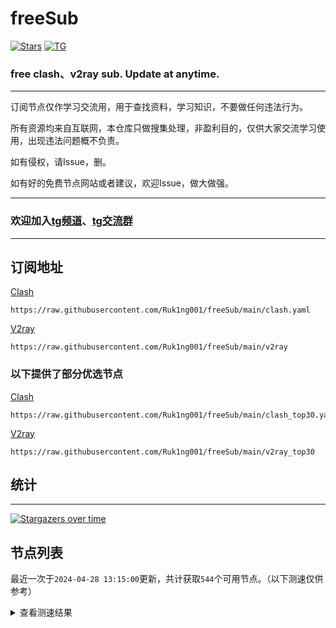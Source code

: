 # freeSub
[![Stars](https://img.shields.io/github/stars/Ruk1ng001/freeSub)](https://github.com/Ruk1ng001/freeSub/stargazers)
[![TG](https://img.shields.io/badge/Telegram-gray?logo=Telegram)](https://t.me/Ruk1ng001)
### free clash、v2ray sub. Update at anytime.

---

订阅节点仅作学习交流用，用于查找资料，学习知识，不要做任何违法行为。

所有资源均来自互联网，本仓库只做搜集处理，非盈利目的，仅供大家交流学习使用，出现违法问题概不负责。

如有侵权，请Issue，删。

如有好的免费节点网站或者建议，欢迎Issue，做大做强。

---

### 欢迎加入[tg频道](https://t.me/Ruk1ng001)、[tg交流群](https://t.me/+-e-b04EE5Cw2NmU1)

---

## 订阅地址
[Clash](https://raw.githubusercontent.com/Ruk1ng001/freeSub/main/clash.yaml)
```
https://raw.githubusercontent.com/Ruk1ng001/freeSub/main/clash.yaml
```
[V2ray](https://raw.githubusercontent.com/Ruk1ng001/freeSub/main/v2ray)
```
https://raw.githubusercontent.com/Ruk1ng001/freeSub/main/v2ray
```
### 以下提供了部分优选节点

[Clash](https://raw.githubusercontent.com/Ruk1ng001/freeSub/main/clash_top30.yaml)
```
https://raw.githubusercontent.com/Ruk1ng001/freeSub/main/clash_top30.yaml
```
[V2ray](https://raw.githubusercontent.com/Ruk1ng001/freeSub/main/v2ray_top30)
```
https://raw.githubusercontent.com/Ruk1ng001/freeSub/main/v2ray_top30
```

## 统计

---

[![Stargazers over time](https://starchart.cc/Ruk1ng001/freeSub.svg)](https://starchart.cc/Ruk1ng001/freeSub)

## 节点列表

最近一次于`2024-04-28 13:15:00`更新，共计获取`544`个可用节点。（以下测速仅供参考）

<details> <summary>查看测速结果</summary>

| 序号 | 节点 | 带宽 | 延迟 |
|:--:|:--:|:--:|:--:|
 | 1 | github.com/Ruk1ng001_24109246 | 1.91MB/s | 377.00ms |
 | 2 | github.com/Ruk1ng001_1327252134 | 1.79MB/s | 396.00ms |
 | 3 | github.com/Ruk1ng001_381250789 | 1.67MB/s | 448.00ms |
 | 4 | github.com/Ruk1ng001_-1745456216 | 1.52MB/s | 498.00ms |
 | 5 | github.com/Ruk1ng001_-968184088 | 1.51MB/s | 447.00ms |
 | 6 | github.com/Ruk1ng001_378610231 | 1.49MB/s | 512.00ms |
 | 7 | github.com/Ruk1ng001_-132586940 | 1.46MB/s | 510.00ms |
 | 8 | github.com/Ruk1ng001_-1183313198 | 1.45MB/s | 480.00ms |
 | 9 | github.com/Ruk1ng001_1791909407 | 1.43MB/s | 516.00ms |
 | 10 | github.com/Ruk1ng001_1180623042 | 1.42MB/s | 556.00ms |
 | 11 | github.com/Ruk1ng001_-1393377208 | 1.41MB/s | 498.00ms |
 | 12 | github.com/Ruk1ng001_1788757087 | 1.38MB/s | 426.00ms |
 | 13 | github.com/Ruk1ng001_-952509660 | 1.37MB/s | 490.00ms |
 | 14 | github.com/Ruk1ng001_2092929850 | 1.36MB/s | 506.00ms |
 | 15 | github.com/Ruk1ng001_-1019790823 | 1.35MB/s | 597.00ms |
 | 16 | github.com/Ruk1ng001_-24884704 | 1.33MB/s | 513.00ms |
 | 17 | github.com/Ruk1ng001_-172178510 | 1.33MB/s | 513.00ms |
 | 18 | github.com/Ruk1ng001_1890057156 | 1.32MB/s | 571.00ms |
 | 19 | github.com/Ruk1ng001_-648148911 | 1.31MB/s | 463.00ms |
 | 20 | github.com/Ruk1ng001_1289949113 | 1.31MB/s | 437.00ms |
 | 21 | github.com/Ruk1ng001_1416670113 | 1.29MB/s | 562.00ms |
 | 22 | github.com/Ruk1ng001_713955594 | 1.28MB/s | 555.00ms |
 | 23 | github.com/Ruk1ng001_-2120122928 | 1.28MB/s | 607.00ms |
 | 24 | github.com/Ruk1ng001_-952789385 | 1.27MB/s | 616.00ms |
 | 25 | github.com/Ruk1ng001_1232021931 | 1.27MB/s | 519.00ms |
 | 26 | github.com/Ruk1ng001_-734587954 | 1.27MB/s | 431.00ms |
 | 27 | github.com/Ruk1ng001_-381640648 | 1.26MB/s | 623.00ms |
 | 28 | github.com/Ruk1ng001_-520350883 | 1.26MB/s | 455.00ms |
 | 29 | github.com/Ruk1ng001_-1539291548 | 1.26MB/s | 563.00ms |
 | 30 | github.com/Ruk1ng001_1833963325 | 1.26MB/s | 432.00ms |
 | 31 | github.com/Ruk1ng001_-1618620787 | 1.26MB/s | 560.00ms |
 | 32 | github.com/Ruk1ng001_-480204863 | 1.26MB/s | 588.00ms |
 | 33 | github.com/Ruk1ng001_373057258 | 1.25MB/s | 622.00ms |
 | 34 | github.com/Ruk1ng001_-268054482 | 1.24MB/s | 441.00ms |
 | 35 | github.com/Ruk1ng001_429308490 | 1.24MB/s | 462.00ms |
 | 36 | github.com/Ruk1ng001_256060190 | 1.24MB/s | 612.00ms |
 | 37 | github.com/Ruk1ng001_721721170 | 1.23MB/s | 468.00ms |
 | 38 | github.com/Ruk1ng001_1526376718 | 1.22MB/s | 648.00ms |
 | 39 | github.com/Ruk1ng001_-982748015 | 1.20MB/s | 592.00ms |
 | 40 | github.com/Ruk1ng001_-1500814253 | 1.20MB/s | 461.00ms |
 | 41 | github.com/Ruk1ng001_-1344684181 | 1.20MB/s | 567.00ms |
 | 42 | github.com/Ruk1ng001_754818072 | 1.19MB/s | 639.00ms |
 | 43 | github.com/Ruk1ng001_-221908825 | 1.18MB/s | 658.00ms |
 | 44 | github.com/Ruk1ng001_1040164738 | 1.18MB/s | 577.00ms |
 | 45 | github.com/Ruk1ng001_-251280744 | 1.17MB/s | 572.00ms |
 | 46 | github.com/Ruk1ng001_187637567 | 1.16MB/s | 507.00ms |
 | 47 | github.com/Ruk1ng001_1657569711 | 1.14MB/s | 433.00ms |
 | 48 | github.com/Ruk1ng001_-1833159105 | 1.14MB/s | 602.00ms |
 | 49 | github.com/Ruk1ng001_1485080406 | 1.14MB/s | 674.00ms |
 | 50 | github.com/Ruk1ng001_1196545012 | 1.13MB/s | 591.00ms |
 | 51 | github.com/Ruk1ng001_690455408 | 1.12MB/s | 661.00ms |
 | 52 | github.com/Ruk1ng001_1507992868 | 1.12MB/s | 478.00ms |
 | 53 | github.com/Ruk1ng001_-2010646380 | 1.12MB/s | 730.00ms |
 | 54 | github.com/Ruk1ng001_-1747502655 | 1.12MB/s | 519.00ms |
 | 55 | github.com/Ruk1ng001_-1112855304 | 1.12MB/s | 689.00ms |
 | 56 | github.com/Ruk1ng001_-1241739043 | 1.12MB/s | 415.00ms |
 | 57 | github.com/Ruk1ng001_1686614806 | 1.11MB/s | 463.00ms |
 | 58 | github.com/Ruk1ng001_1824965112 | 1.10MB/s | 417.00ms |
 | 59 | github.com/Ruk1ng001_-172322096 | 1.10MB/s | 598.00ms |
 | 60 | github.com/Ruk1ng001_1690235624 | 1.10MB/s | 688.00ms |
 | 61 | github.com/Ruk1ng001_586264968 | 1.09MB/s | 470.00ms |
 | 62 | github.com/Ruk1ng001_-1020854163 | 1.08MB/s | 595.00ms |
 | 63 | github.com/Ruk1ng001_-493467810 | 1.08MB/s | 665.00ms |
 | 64 | github.com/Ruk1ng001_-1947973032 | 1.08MB/s | 695.00ms |
 | 65 | github.com/Ruk1ng001_1927087381 | 1.07MB/s | 506.00ms |
 | 66 | github.com/Ruk1ng001_-1464366136 | 1.07MB/s | 769.00ms |
 | 67 | github.com/Ruk1ng001_1640578576 | 1.07MB/s | 702.00ms |
 | 68 | github.com/Ruk1ng001_950176072 | 1.07MB/s | 659.00ms |
 | 69 | github.com/Ruk1ng001_-261594102 | 1.06MB/s | 631.00ms |
 | 70 | github.com/Ruk1ng001_977238655 | 1.06MB/s | 625.00ms |
 | 71 | github.com/Ruk1ng001_737525585 | 1.05MB/s | 744.00ms |
 | 72 | github.com/Ruk1ng001_-1207185103 | 1.05MB/s | 674.00ms |
 | 73 | github.com/Ruk1ng001_-642967918 | 1.04MB/s | 765.00ms |
 | 74 | github.com/Ruk1ng001_-1618231459 | 1.04MB/s | 802.00ms |
 | 75 | github.com/Ruk1ng001_-237222856 | 1.03MB/s | 633.00ms |
 | 76 | github.com/Ruk1ng001_510219983 | 1.02MB/s | 611.00ms |
 | 77 | github.com/Ruk1ng001_-127940964 | 1.02MB/s | 691.00ms |
 | 78 | github.com/Ruk1ng001_-666653450 | 1.02MB/s | 549.00ms |
 | 79 | github.com/Ruk1ng001_-2023879630 | 1.02MB/s | 653.00ms |
 | 80 | github.com/Ruk1ng001_434074754 | 1.01MB/s | 671.00ms |
 | 81 | github.com/Ruk1ng001_-355151149 | 1.01MB/s | 788.00ms |
 | 82 | github.com/Ruk1ng001_-1623332661 | 1023.57KB/s | 818.00ms |
 | 83 | github.com/Ruk1ng001_418635869 | 1021.93KB/s | 545.00ms |
 | 84 | github.com/Ruk1ng001_-2113496831 | 1021.65KB/s | 620.00ms |
 | 85 | github.com/Ruk1ng001_474378642 | 1021.21KB/s | 480.00ms |
 | 86 | github.com/Ruk1ng001_-6695653 | 1020.68KB/s | 531.00ms |
 | 87 | github.com/Ruk1ng001_1707109794 | 1011.01KB/s | 740.00ms |
 | 88 | github.com/Ruk1ng001_-164278821 | 1003.38KB/s | 446.00ms |
 | 89 | github.com/Ruk1ng001_-219097082 | 994.86KB/s | 648.00ms |
 | 90 | github.com/Ruk1ng001_1442128468 | 982.44KB/s | 624.00ms |
 | 91 | github.com/Ruk1ng001_-1359163914 | 981.36KB/s | 600.00ms |
 | 92 | github.com/Ruk1ng001_-1437485879 | 980.60KB/s | 663.00ms |
 | 93 | github.com/Ruk1ng001_-1522787362 | 977.22KB/s | 661.00ms |
 | 94 | github.com/Ruk1ng001_-601028498 | 976.99KB/s | 684.00ms |
 | 95 | github.com/Ruk1ng001_-1608903982 | 969.15KB/s | 639.00ms |
 | 96 | github.com/Ruk1ng001_98571670 | 967.82KB/s | 798.00ms |
 | 97 | github.com/Ruk1ng001_924727498 | 959.63KB/s | 677.00ms |
 | 98 | github.com/Ruk1ng001_-543350607 | 957.19KB/s | 701.00ms |
 | 99 | github.com/Ruk1ng001_-429746097 | 952.18KB/s | 491.00ms |
 | 100 | github.com/Ruk1ng001_1922258264 | 951.21KB/s | 886.00ms |
 | 101 | github.com/Ruk1ng001_1563628354 | 938.05KB/s | 738.00ms |
 | 102 | github.com/Ruk1ng001_-679884841 | 932.47KB/s | 626.00ms |
 | 103 | github.com/Ruk1ng001_1727756446 | 925.72KB/s | 673.00ms |
 | 104 | github.com/Ruk1ng001_1351416560 | 919.08KB/s | 762.00ms |
 | 105 | github.com/Ruk1ng001_-1045089726 | 915.23KB/s | 718.00ms |
 | 106 | github.com/Ruk1ng001_1238702783 | 899.21KB/s | 839.00ms |
 | 107 | github.com/Ruk1ng001_927467757 | 896.41KB/s | 750.00ms |
 | 108 | github.com/Ruk1ng001_1981647780 | 891.40KB/s | 812.00ms |
 | 109 | github.com/Ruk1ng001_-1405463455 | 877.12KB/s | 630.00ms |
 | 110 | github.com/Ruk1ng001_-1392060987 | 856.09KB/s | 922.00ms |
 | 111 | github.com/Ruk1ng001_648407558 | 855.74KB/s | 856.00ms |
 | 112 | github.com/Ruk1ng001_950225112 | 854.21KB/s | 546.00ms |
 | 113 | github.com/Ruk1ng001_-108658607 | 843.04KB/s | 509.00ms |
 | 114 | github.com/Ruk1ng001_413649401 | 806.99KB/s | 449.00ms |
 | 115 | github.com/Ruk1ng001_-672118326 | 806.36KB/s | 949.00ms |
 | 116 | github.com/Ruk1ng001_-808326560 | 800.72KB/s | 720.00ms |
 | 117 | github.com/Ruk1ng001_153724911 | 799.69KB/s | 905.00ms |
 | 118 | github.com/Ruk1ng001_984354630 | 794.10KB/s | 948.00ms |
 | 119 | github.com/Ruk1ng001_-1483176126 | 787.17KB/s | 1035.00ms |
 | 120 | github.com/Ruk1ng001_-2121258950 | 783.78KB/s | 975.00ms |
 | 121 | github.com/Ruk1ng001_-1636878182 | 776.68KB/s | 974.00ms |
 | 122 | github.com/Ruk1ng001_-767622971 | 760.24KB/s | 843.00ms |
 | 123 | github.com/Ruk1ng001_1525296795 | 757.47KB/s | 512.00ms |
 | 124 | github.com/Ruk1ng001_-968747862 | 752.41KB/s | 766.00ms |
 | 125 | github.com/Ruk1ng001_1110835569 | 751.95KB/s | 876.00ms |
 | 126 | github.com/Ruk1ng001_-1557861243 | 748.07KB/s | 763.00ms |
 | 127 | github.com/Ruk1ng001_-1017082902 | 745.44KB/s | 761.00ms |
 | 128 | github.com/Ruk1ng001_-358435009 | 736.35KB/s | 770.00ms |
 | 129 | github.com/Ruk1ng001_-908152414 | 734.07KB/s | 763.00ms |
 | 130 | github.com/Ruk1ng001_1612671862 | 734.04KB/s | 697.00ms |
 | 131 | github.com/Ruk1ng001_-1687663474 | 731.10KB/s | 664.00ms |
 | 132 | github.com/Ruk1ng001_815517840 | 729.23KB/s | 781.00ms |
 | 133 | github.com/Ruk1ng001_1902851216 | 724.49KB/s | 784.00ms |
 | 134 | github.com/Ruk1ng001_1392179909 | 724.26KB/s | 797.00ms |
 | 135 | github.com/Ruk1ng001_1996488705 | 722.79KB/s | 886.00ms |
 | 136 | github.com/Ruk1ng001_-43990241 | 722.21KB/s | 787.00ms |
 | 137 | github.com/Ruk1ng001_63054956 | 719.53KB/s | 759.00ms |
 | 138 | github.com/Ruk1ng001_1756959048 | 715.91KB/s | 816.00ms |
 | 139 | github.com/Ruk1ng001_-890747189 | 715.83KB/s | 857.00ms |
 | 140 | github.com/Ruk1ng001_-1169133161 | 714.56KB/s | 805.00ms |
 | 141 | github.com/Ruk1ng001_474728336 | 714.17KB/s | 823.00ms |
 | 142 | github.com/Ruk1ng001_-94377541 | 714.04KB/s | 794.00ms |
 | 143 | github.com/Ruk1ng001_-2095910852 | 711.17KB/s | 1045.00ms |
 | 144 | github.com/Ruk1ng001_-341838122 | 708.52KB/s | 792.00ms |
 | 145 | github.com/Ruk1ng001_445685831 | 703.24KB/s | 781.00ms |
 | 146 | github.com/Ruk1ng001_-806034506 | 702.06KB/s | 1041.00ms |
 | 147 | github.com/Ruk1ng001_377549027 | 697.89KB/s | 1012.00ms |
 | 148 | github.com/Ruk1ng001_-1063202059 | 694.75KB/s | 923.00ms |
 | 149 | github.com/Ruk1ng001_2145785679 | 690.15KB/s | 854.00ms |
 | 150 | github.com/Ruk1ng001_893342187 | 686.20KB/s | 881.00ms |
 | 151 | github.com/Ruk1ng001_890932374 | 683.10KB/s | 685.00ms |
 | 152 | github.com/Ruk1ng001_-2073053050 | 680.48KB/s | 817.00ms |
 | 153 | github.com/Ruk1ng001_-245377550 | 680.04KB/s | 824.00ms |
 | 154 | github.com/Ruk1ng001_-942639910 | 674.96KB/s | 1022.00ms |
 | 155 | github.com/Ruk1ng001_-725807403 | 670.93KB/s | 1057.00ms |
 | 156 | github.com/Ruk1ng001_678578818 | 668.76KB/s | 1010.00ms |
 | 157 | github.com/Ruk1ng001_-572543273 | 668.73KB/s | 1172.00ms |
 | 158 | github.com/Ruk1ng001_-991009852 | 665.34KB/s | 822.00ms |
 | 159 | github.com/Ruk1ng001_1534484136 | 665.20KB/s | 585.00ms |
 | 160 | github.com/Ruk1ng001_889024342 | 664.74KB/s | 929.00ms |
 | 161 | github.com/Ruk1ng001_-133865598 | 664.13KB/s | 483.00ms |
 | 162 | github.com/Ruk1ng001_-53444725 | 662.68KB/s | 884.00ms |
 | 163 | github.com/Ruk1ng001_2102372834 | 661.35KB/s | 897.00ms |
 | 164 | github.com/Ruk1ng001_-1693754399 | 661.06KB/s | 962.00ms |
 | 165 | github.com/Ruk1ng001_-1974925505 | 660.07KB/s | 1141.00ms |
 | 166 | github.com/Ruk1ng001_-1761379707 | 648.55KB/s | 699.00ms |
 | 167 | github.com/Ruk1ng001_284622047 | 640.81KB/s | 1167.00ms |
 | 168 | github.com/Ruk1ng001_-717783007 | 638.38KB/s | 854.00ms |
 | 169 | github.com/Ruk1ng001_-156379960 | 636.66KB/s | 1000.00ms |
 | 170 | github.com/Ruk1ng001_-1703854840 | 633.88KB/s | 881.00ms |
 | 171 | github.com/Ruk1ng001_-415110242 | 626.88KB/s | 1089.00ms |
 | 172 | github.com/Ruk1ng001_1628642601 | 624.23KB/s | 657.00ms |
 | 173 | github.com/Ruk1ng001_2137823611 | 622.64KB/s | 931.00ms |
 | 174 | github.com/Ruk1ng001_-1864460608 | 617.39KB/s | 840.00ms |
 | 175 | github.com/Ruk1ng001_1773240703 | 616.88KB/s | 1050.00ms |
 | 176 | github.com/Ruk1ng001_-824221521 | 616.81KB/s | 955.00ms |
 | 177 | github.com/Ruk1ng001_1389276291 | 615.37KB/s | 1015.00ms |
 | 178 | github.com/Ruk1ng001_888710923 | 612.19KB/s | 1111.00ms |
 | 179 | github.com/Ruk1ng001_-273128021 | 612.07KB/s | 823.00ms |
 | 180 | github.com/Ruk1ng001_-2106695572 | 608.27KB/s | 1029.00ms |
 | 181 | github.com/Ruk1ng001_-1487878497 | 605.06KB/s | 980.00ms |
 | 182 | github.com/Ruk1ng001_1582586290 | 604.44KB/s | 795.00ms |
 | 183 | github.com/Ruk1ng001_-1710088694 | 604.30KB/s | 1057.00ms |
 | 184 | github.com/Ruk1ng001_-403127895 | 599.08KB/s | 1041.00ms |
 | 185 | github.com/Ruk1ng001_-1608421029 | 595.72KB/s | 1175.00ms |
 | 186 | github.com/Ruk1ng001_-1286047828 | 593.19KB/s | 1126.00ms |
 | 187 | github.com/Ruk1ng001_1657490296 | 591.60KB/s | 1260.00ms |
 | 188 | github.com/Ruk1ng001_1830011209 | 591.17KB/s | 855.00ms |
 | 189 | github.com/Ruk1ng001_-197269910 | 590.36KB/s | 616.00ms |
 | 190 | github.com/Ruk1ng001_-1152416937 | 589.16KB/s | 518.00ms |
 | 191 | github.com/Ruk1ng001_-188504240 | 586.02KB/s | 915.00ms |
 | 192 | github.com/Ruk1ng001_327139472 | 585.74KB/s | 945.00ms |
 | 193 | github.com/Ruk1ng001_1672574701 | 585.49KB/s | 1105.00ms |
 | 194 | github.com/Ruk1ng001_-508141409 | 582.94KB/s | 1098.00ms |
 | 195 | github.com/Ruk1ng001_-265949471 | 578.50KB/s | 624.00ms |
 | 196 | github.com/Ruk1ng001_401466408 | 576.87KB/s | 1171.00ms |
 | 197 | github.com/Ruk1ng001_351190202 | 576.27KB/s | 1115.00ms |
 | 198 | github.com/Ruk1ng001_-1046892081 | 575.73KB/s | 1186.00ms |
 | 199 | github.com/Ruk1ng001_-823021749 | 570.18KB/s | 893.00ms |
 | 200 | github.com/Ruk1ng001_-641488540 | 568.81KB/s | 1250.00ms |
 | 201 | github.com/Ruk1ng001_1959904326 | 568.41KB/s | 900.00ms |
 | 202 | github.com/Ruk1ng001_-540721158 | 568.02KB/s | 983.00ms |
 | 203 | github.com/Ruk1ng001_-643872437 | 567.12KB/s | 1458.00ms |
 | 204 | github.com/Ruk1ng001_856347142 | 564.20KB/s | 1212.00ms |
 | 205 | github.com/Ruk1ng001_64971864 | 559.16KB/s | 1016.00ms |
 | 206 | github.com/Ruk1ng001_-1959873306 | 554.27KB/s | 983.00ms |
 | 207 | github.com/Ruk1ng001_1334950359 | 554.07KB/s | 1220.00ms |
 | 208 | github.com/Ruk1ng001_-303494908 | 552.01KB/s | 1264.00ms |
 | 209 | github.com/Ruk1ng001_-1680687073 | 547.05KB/s | 953.00ms |
 | 210 | github.com/Ruk1ng001_-1498756446 | 545.43KB/s | 959.00ms |
 | 211 | github.com/Ruk1ng001_-487255443 | 542.48KB/s | 1033.00ms |
 | 212 | github.com/Ruk1ng001_1845861989 | 538.06KB/s | 635.00ms |
 | 213 | github.com/Ruk1ng001_-71864668 | 537.30KB/s | 952.00ms |
 | 214 | github.com/Ruk1ng001_1821275739 | 536.94KB/s | 1249.00ms |
 | 215 | github.com/Ruk1ng001_-1431907747 | 529.48KB/s | 1288.00ms |
 | 216 | github.com/Ruk1ng001_-1663055781 | 528.50KB/s | 959.00ms |
 | 217 | github.com/Ruk1ng001_799757055 | 527.33KB/s | 1218.00ms |
 | 218 | github.com/Ruk1ng001_-1405720368 | 524.26KB/s | 1488.00ms |
 | 219 | github.com/Ruk1ng001_-721381834 | 522.44KB/s | 1117.00ms |
 | 220 | github.com/Ruk1ng001_-304038328 | 521.87KB/s | 957.00ms |
 | 221 | github.com/Ruk1ng001_-671587971 | 521.57KB/s | 1068.00ms |
 | 222 | github.com/Ruk1ng001_786243559 | 516.12KB/s | 954.00ms |
 | 223 | github.com/Ruk1ng001_-1076403695 | 515.24KB/s | 1242.00ms |
 | 224 | github.com/Ruk1ng001_1855538875 | 513.30KB/s | 1054.00ms |
 | 225 | github.com/Ruk1ng001_80716806 | 509.65KB/s | 1709.00ms |
 | 226 | github.com/Ruk1ng001_-2004989167 | 508.63KB/s | 1035.00ms |
 | 227 | github.com/Ruk1ng001_-576641600 | 504.66KB/s | 1081.00ms |
 | 228 | github.com/Ruk1ng001_902969504 | 503.18KB/s | 795.00ms |
 | 229 | github.com/Ruk1ng001_-432666189 | 502.33KB/s | 1439.00ms |
 | 230 | github.com/Ruk1ng001_-899982482 | 501.50KB/s | 1199.00ms |
 | 231 | github.com/Ruk1ng001_-1339437871 | 500.28KB/s | 1026.00ms |
 | 232 | github.com/Ruk1ng001_944487472 | 498.50KB/s | 1211.00ms |
 | 233 | github.com/Ruk1ng001_-539987615 | 498.39KB/s | 1292.00ms |
 | 234 | github.com/Ruk1ng001_-335681189 | 497.24KB/s | 1411.00ms |
 | 235 | github.com/Ruk1ng001_1363229742 | 493.38KB/s | 1046.00ms |
 | 236 | github.com/Ruk1ng001_-1629914936 | 490.05KB/s | 1089.00ms |
 | 237 | github.com/Ruk1ng001_1791431073 | 489.69KB/s | 1145.00ms |
 | 238 | github.com/Ruk1ng001_643284604 | 487.10KB/s | 1133.00ms |
 | 239 | github.com/Ruk1ng001_-484449727 | 485.88KB/s | 1291.00ms |
 | 240 | github.com/Ruk1ng001_-1666634810 | 484.29KB/s | 1098.00ms |
 | 241 | github.com/Ruk1ng001_-1954174298 | 483.22KB/s | 1489.00ms |
 | 242 | github.com/Ruk1ng001_-1175214600 | 480.47KB/s | 1129.00ms |
 | 243 | github.com/Ruk1ng001_-2058901678 | 472.33KB/s | 1055.00ms |
 | 244 | github.com/Ruk1ng001_602769152 | 470.28KB/s | 1791.00ms |
 | 245 | github.com/Ruk1ng001_896222323 | 463.47KB/s | 1308.00ms |
 | 246 | github.com/Ruk1ng001_497422925 | 460.45KB/s | 1404.00ms |
 | 247 | github.com/Ruk1ng001_237314066 | 458.43KB/s | 1425.00ms |
 | 248 | github.com/Ruk1ng001_45763077 | 454.21KB/s | 866.00ms |
 | 249 | github.com/Ruk1ng001_-93205916 | 453.71KB/s | 669.00ms |
 | 250 | github.com/Ruk1ng001_-806086431 | 453.15KB/s | 1646.00ms |
 | 251 | github.com/Ruk1ng001_-1961840054 | 448.21KB/s | 1233.00ms |
 | 252 | github.com/Ruk1ng001_749528047 | 447.30KB/s | 1610.00ms |
 | 253 | github.com/Ruk1ng001_-803703427 | 444.76KB/s | 1239.00ms |
 | 254 | github.com/Ruk1ng001_333505237 | 444.50KB/s | 1373.00ms |
 | 255 | github.com/Ruk1ng001_372660787 | 442.24KB/s | 1676.00ms |
 | 256 | github.com/Ruk1ng001_1827432504 | 439.68KB/s | 780.00ms |
 | 257 | github.com/Ruk1ng001_862498447 | 437.70KB/s | 1339.00ms |
 | 258 | github.com/Ruk1ng001_1613912999 | 435.09KB/s | 1265.00ms |
 | 259 | github.com/Ruk1ng001_-505067315 | 434.47KB/s | 1116.00ms |
 | 260 | github.com/Ruk1ng001_725760519 | 434.27KB/s | 1106.00ms |
 | 261 | github.com/Ruk1ng001_-1216568293 | 434.25KB/s | 1489.00ms |
 | 262 | github.com/Ruk1ng001_-630246876 | 432.89KB/s | 1467.00ms |
 | 263 | github.com/Ruk1ng001_674268555 | 430.22KB/s | 1450.00ms |
 | 264 | github.com/Ruk1ng001_-538808046 | 429.54KB/s | 1383.00ms |
 | 265 | github.com/Ruk1ng001_2099481808 | 429.30KB/s | 1347.00ms |
 | 266 | github.com/Ruk1ng001_-241385528 | 422.87KB/s | 1417.00ms |
 | 267 | github.com/Ruk1ng001_-847465108 | 420.43KB/s | 1237.00ms |
 | 268 | github.com/Ruk1ng001_-1114735784 | 420.19KB/s | 1483.00ms |
 | 269 | github.com/Ruk1ng001_1968229234 | 418.75KB/s | 1292.00ms |
 | 270 | github.com/Ruk1ng001_-416596659 | 417.04KB/s | 1501.00ms |
 | 271 | github.com/Ruk1ng001_-556330749 | 416.11KB/s | 1482.00ms |
 | 272 | github.com/Ruk1ng001_1303543440 | 415.04KB/s | 1527.00ms |
 | 273 | github.com/Ruk1ng001_96711912 | 413.72KB/s | 1350.00ms |
 | 274 | github.com/Ruk1ng001_279744178 | 412.79KB/s | 1217.00ms |
 | 275 | github.com/Ruk1ng001_1335229525 | 411.19KB/s | 1294.00ms |
 | 276 | github.com/Ruk1ng001_1529777227 | 409.68KB/s | 910.00ms |
 | 277 | github.com/Ruk1ng001_1317955085 | 404.60KB/s | 1270.00ms |
 | 278 | github.com/Ruk1ng001_1976735686 | 404.34KB/s | 1300.00ms |
 | 279 | github.com/Ruk1ng001_-2118593764 | 403.40KB/s | 1280.00ms |
 | 280 | github.com/Ruk1ng001_1108544810 | 402.52KB/s | 836.00ms |
 | 281 | github.com/Ruk1ng001_-1339260775 | 401.94KB/s | 1279.00ms |
 | 282 | github.com/Ruk1ng001_-1927339352 | 397.14KB/s | 1731.00ms |
 | 283 | github.com/Ruk1ng001_360950735 | 396.68KB/s | 768.00ms |
 | 284 | github.com/Ruk1ng001_1978819283 | 396.57KB/s | 1463.00ms |
 | 285 | github.com/Ruk1ng001_-1640718522 | 394.10KB/s | 1478.00ms |
 | 286 | github.com/Ruk1ng001_-1436724665 | 391.26KB/s | 1350.00ms |
 | 287 | github.com/Ruk1ng001_-146385556 | 390.14KB/s | 1357.00ms |
 | 288 | github.com/Ruk1ng001_1190954098 | 389.48KB/s | 1234.00ms |
 | 289 | github.com/Ruk1ng001_-2087983766 | 388.85KB/s | 1270.00ms |
 | 290 | github.com/Ruk1ng001_214573041 | 386.13KB/s | 1201.00ms |
 | 291 | github.com/Ruk1ng001_34491053 | 386.05KB/s | 894.00ms |
 | 292 | github.com/Ruk1ng001_1360201207 | 382.76KB/s | 1447.00ms |
 | 293 | github.com/Ruk1ng001_252052606 | 381.33KB/s | 1319.00ms |
 | 294 | github.com/Ruk1ng001_1588807008 | 379.48KB/s | 1014.00ms |
 | 295 | github.com/Ruk1ng001_1336643521 | 378.70KB/s | 1160.00ms |
 | 296 | github.com/Ruk1ng001_1844458633 | 378.65KB/s | 1457.00ms |
 | 297 | github.com/Ruk1ng001_1048225188 | 378.07KB/s | 1566.00ms |
 | 298 | github.com/Ruk1ng001_-1444960934 | 377.79KB/s | 1295.00ms |
 | 299 | github.com/Ruk1ng001_1882371661 | 377.69KB/s | 2112.00ms |
 | 300 | github.com/Ruk1ng001_-359951897 | 372.84KB/s | 1666.00ms |
 | 301 | github.com/Ruk1ng001_1092813103 | 371.68KB/s | 1194.00ms |
 | 302 | github.com/Ruk1ng001_-1144260985 | 370.73KB/s | 1487.00ms |
 | 303 | github.com/Ruk1ng001_-1265260279 | 367.60KB/s | 1812.00ms |
 | 304 | github.com/Ruk1ng001_1506213619 | 365.16KB/s | 1216.00ms |
 | 305 | github.com/Ruk1ng001_-1152173110 | 362.53KB/s | 1749.00ms |
 | 306 | github.com/Ruk1ng001_183903193 | 361.05KB/s | 1475.00ms |
 | 307 | github.com/Ruk1ng001_-942643433 | 358.17KB/s | 1785.00ms |
 | 308 | github.com/Ruk1ng001_690558285 | 356.28KB/s | 1851.00ms |
 | 309 | github.com/Ruk1ng001_-1457749605 | 354.35KB/s | 1624.00ms |
 | 310 | github.com/Ruk1ng001_-752197862 | 353.15KB/s | 1528.00ms |
 | 311 | github.com/Ruk1ng001_100610302 | 352.88KB/s | 1772.00ms |
 | 312 | github.com/Ruk1ng001_87670571 | 351.02KB/s | 1746.00ms |
 | 313 | github.com/Ruk1ng001_1484914018 | 350.38KB/s | 1207.00ms |
 | 314 | github.com/Ruk1ng001_968593481 | 350.15KB/s | 1549.00ms |
 | 315 | github.com/Ruk1ng001_1920147219 | 350.04KB/s | 1882.00ms |
 | 316 | github.com/Ruk1ng001_-2113701590 | 349.21KB/s | 1432.00ms |
 | 317 | github.com/Ruk1ng001_-761125844 | 349.16KB/s | 1350.00ms |
 | 318 | github.com/Ruk1ng001_1812061750 | 347.39KB/s | 1793.00ms |
 | 319 | github.com/Ruk1ng001_-132940600 | 347.38KB/s | 1540.00ms |
 | 320 | github.com/Ruk1ng001_-2132579093 | 346.16KB/s | 1413.00ms |
 | 321 | github.com/Ruk1ng001_52426841 | 345.27KB/s | 1850.00ms |
 | 322 | github.com/Ruk1ng001_731633589 | 344.50KB/s | 1707.00ms |
 | 323 | github.com/Ruk1ng001_-806568277 | 344.21KB/s | 1912.00ms |
 | 324 | github.com/Ruk1ng001_-1966155211 | 344.06KB/s | 1254.00ms |
 | 325 | github.com/Ruk1ng001_1559416717 | 343.04KB/s | 1614.00ms |
 | 326 | github.com/Ruk1ng001_-142113914 | 340.98KB/s | 1753.00ms |
 | 327 | github.com/Ruk1ng001_-386980286 | 337.26KB/s | 1345.00ms |
 | 328 | github.com/Ruk1ng001_239510482 | 336.84KB/s | 1786.00ms |
 | 329 | github.com/Ruk1ng001_948741136 | 336.25KB/s | 1575.00ms |
 | 330 | github.com/Ruk1ng001_480575702 | 336.16KB/s | 1901.00ms |
 | 331 | github.com/Ruk1ng001_1125465398 | 333.05KB/s | 2204.00ms |
 | 332 | github.com/Ruk1ng001_-2022427200 | 332.67KB/s | 1330.00ms |
 | 333 | github.com/Ruk1ng001_-1844702268 | 332.27KB/s | 1362.00ms |
 | 334 | github.com/Ruk1ng001_-1409969699 | 331.88KB/s | 886.00ms |
 | 335 | github.com/Ruk1ng001_1864580791 | 329.72KB/s | 1954.00ms |
 | 336 | github.com/Ruk1ng001_1566749994 | 329.37KB/s | 1246.00ms |
 | 337 | github.com/Ruk1ng001_369276078 | 328.90KB/s | 1649.00ms |
 | 338 | github.com/Ruk1ng001_506037507 | 328.58KB/s | 1432.00ms |
 | 339 | github.com/Ruk1ng001_1964030541 | 328.20KB/s | 1564.00ms |
 | 340 | github.com/Ruk1ng001_-1275874987 | 328.13KB/s | 1780.00ms |
 | 341 | github.com/Ruk1ng001_-1068631453 | 327.55KB/s | 1756.00ms |
 | 342 | github.com/Ruk1ng001_-1941466920 | 326.98KB/s | 1317.00ms |
 | 343 | github.com/Ruk1ng001_2013146544 | 326.20KB/s | 849.00ms |
 | 344 | github.com/Ruk1ng001_-2098615688 | 323.52KB/s | 1501.00ms |
 | 345 | github.com/Ruk1ng001_1754053038 | 323.40KB/s | 1667.00ms |
 | 346 | github.com/Ruk1ng001_2097715338 | 322.26KB/s | 1546.00ms |
 | 347 | github.com/Ruk1ng001_445653466 | 321.98KB/s | 1354.00ms |
 | 348 | github.com/Ruk1ng001_799625922 | 321.82KB/s | 1386.00ms |
 | 349 | github.com/Ruk1ng001_-1766112246 | 320.95KB/s | 1180.00ms |
 | 350 | github.com/Ruk1ng001_-2080493330 | 320.13KB/s | 1368.00ms |
 | 351 | github.com/Ruk1ng001_1416570680 | 319.84KB/s | 2284.00ms |
 | 352 | github.com/Ruk1ng001_869834999 | 316.88KB/s | 1752.00ms |
 | 353 | github.com/Ruk1ng001_1574770131 | 316.82KB/s | 1380.00ms |
 | 354 | github.com/Ruk1ng001_2039451658 | 315.05KB/s | 1435.00ms |
 | 355 | github.com/Ruk1ng001_-1452309588 | 315.03KB/s | 1393.00ms |
 | 356 | github.com/Ruk1ng001_-1008548519 | 312.57KB/s | 2166.00ms |
 | 357 | github.com/Ruk1ng001_-1141311647 | 312.39KB/s | 1609.00ms |
 | 358 | github.com/Ruk1ng001_-1314002358 | 311.51KB/s | 710.00ms |
 | 359 | github.com/Ruk1ng001_649930450 | 311.05KB/s | 1713.00ms |
 | 360 | github.com/Ruk1ng001_-123369592 | 310.41KB/s | 1541.00ms |
 | 361 | github.com/Ruk1ng001_331600746 | 309.94KB/s | 1783.00ms |
 | 362 | github.com/Ruk1ng001_1785284184 | 309.87KB/s | 1674.00ms |
 | 363 | github.com/Ruk1ng001_-875584054 | 309.10KB/s | 1329.00ms |
 | 364 | github.com/Ruk1ng001_1127214938 | 308.68KB/s | 1447.00ms |
 | 365 | github.com/Ruk1ng001_1957443759 | 308.46KB/s | 1988.00ms |
 | 366 | github.com/Ruk1ng001_1231274394 | 307.72KB/s | 1733.00ms |
 | 367 | github.com/Ruk1ng001_-796353815 | 307.45KB/s | 1518.00ms |
 | 368 | github.com/Ruk1ng001_744082701 | 304.86KB/s | 1563.00ms |
 | 369 | github.com/Ruk1ng001_-771505478 | 304.84KB/s | 2091.00ms |
 | 370 | github.com/Ruk1ng001_-406850536 | 304.69KB/s | 1549.00ms |
 | 371 | github.com/Ruk1ng001_-443458511 | 304.65KB/s | 1586.00ms |
 | 372 | github.com/Ruk1ng001_-1501890540 | 303.98KB/s | 1481.00ms |
 | 373 | github.com/Ruk1ng001_-435032952 | 302.33KB/s | 1752.00ms |
 | 374 | github.com/Ruk1ng001_-1424218318 | 302.27KB/s | 1368.00ms |
 | 375 | github.com/Ruk1ng001_-1903884786 | 301.58KB/s | 1180.00ms |
 | 376 | github.com/Ruk1ng001_108650940 | 299.10KB/s | 2295.00ms |
 | 377 | github.com/Ruk1ng001_-446671684 | 298.77KB/s | 1123.00ms |
 | 378 | github.com/Ruk1ng001_-502727041 | 298.46KB/s | 1007.00ms |
 | 379 | github.com/Ruk1ng001_-287784024 | 298.43KB/s | 380.00ms |
 | 380 | github.com/Ruk1ng001_871413258 | 298.29KB/s | 1583.00ms |
 | 381 | github.com/Ruk1ng001_385886818 | 298.04KB/s | 955.00ms |
 | 382 | github.com/Ruk1ng001_1036870570 | 297.99KB/s | 1853.00ms |
 | 383 | github.com/Ruk1ng001_-326827772 | 297.96KB/s | 383.00ms |
 | 384 | github.com/Ruk1ng001_644727929 | 297.69KB/s | 1210.00ms |
 | 385 | github.com/Ruk1ng001_-695857864 | 297.69KB/s | 894.00ms |
 | 386 | github.com/Ruk1ng001_-1059706687 | 297.48KB/s | 1543.00ms |
 | 387 | github.com/Ruk1ng001_-967147001 | 297.40KB/s | 1441.00ms |
 | 388 | github.com/Ruk1ng001_78051404 | 296.19KB/s | 1697.00ms |
 | 389 | github.com/Ruk1ng001_690863798 | 295.35KB/s | 736.00ms |
 | 390 | github.com/Ruk1ng001_24015290 | 294.64KB/s | 1579.00ms |
 | 391 | github.com/Ruk1ng001_1734840782 | 292.31KB/s | 1858.00ms |
 | 392 | github.com/Ruk1ng001_1599182155 | 291.51KB/s | 749.00ms |
 | 393 | github.com/Ruk1ng001_-553933340 | 291.46KB/s | 1496.00ms |
 | 394 | github.com/Ruk1ng001_-1886715007 | 290.30KB/s | 2054.00ms |
 | 395 | github.com/Ruk1ng001_402196054 | 290.12KB/s | 1084.00ms |
 | 396 | github.com/Ruk1ng001_-669643989 | 288.87KB/s | 1693.00ms |
 | 397 | github.com/Ruk1ng001_-1332385503 | 284.65KB/s | 1814.00ms |
 | 398 | github.com/Ruk1ng001_-1380595109 | 282.20KB/s | 1491.00ms |
 | 399 | github.com/Ruk1ng001_639469051 | 281.52KB/s | 1463.00ms |
 | 400 | github.com/Ruk1ng001_-2051425497 | 280.04KB/s | 1576.00ms |
 | 401 | github.com/Ruk1ng001_622056916 | 275.77KB/s | 1685.00ms |
 | 402 | github.com/Ruk1ng001_1450457555 | 274.70KB/s | 1713.00ms |
 | 403 | github.com/Ruk1ng001_-209874960 | 273.55KB/s | 1313.00ms |
 | 404 | github.com/Ruk1ng001_69285451 | 269.80KB/s | 1275.00ms |
 | 405 | github.com/Ruk1ng001_1812067900 | 269.00KB/s | 1541.00ms |
 | 406 | github.com/Ruk1ng001_-167904798 | 268.54KB/s | 1384.00ms |
 | 407 | github.com/Ruk1ng001_-593936560 | 268.09KB/s | 1712.00ms |
 | 408 | github.com/Ruk1ng001_-1363127756 | 267.37KB/s | 1496.00ms |
 | 409 | github.com/Ruk1ng001_1031174159 | 259.92KB/s | 1029.00ms |
 | 410 | github.com/Ruk1ng001_1991543003 | 256.26KB/s | 1549.00ms |
 | 411 | github.com/Ruk1ng001_-354267799 | 255.65KB/s | 730.00ms |
 | 412 | github.com/Ruk1ng001_763092007 | 255.39KB/s | 1250.00ms |
 | 413 | github.com/Ruk1ng001_-1039305949 | 255.37KB/s | 1309.00ms |
 | 414 | github.com/Ruk1ng001_807876963 | 255.35KB/s | 1221.00ms |
 | 415 | github.com/Ruk1ng001_739113106 | 255.10KB/s | 801.00ms |
 | 416 | github.com/Ruk1ng001_1576185098 | 254.98KB/s | 841.00ms |
 | 417 | github.com/Ruk1ng001_399033752 | 254.91KB/s | 1000.00ms |
 | 418 | github.com/Ruk1ng001_1989590524 | 254.86KB/s | 1034.00ms |
 | 419 | github.com/Ruk1ng001_1941783802 | 254.54KB/s | 1351.00ms |
 | 420 | github.com/Ruk1ng001_-1966891669 | 254.42KB/s | 725.00ms |
 | 421 | github.com/Ruk1ng001_-1082638339 | 253.03KB/s | 1872.00ms |
 | 422 | github.com/Ruk1ng001_-837458227 | 251.02KB/s | 2151.00ms |
 | 423 | github.com/Ruk1ng001_-126318460 | 246.82KB/s | 1308.00ms |
 | 424 | github.com/Ruk1ng001_913949734 | 242.90KB/s | 1397.00ms |
 | 425 | github.com/Ruk1ng001_-1457977974 | 241.51KB/s | 1062.00ms |
 | 426 | github.com/Ruk1ng001_-684106457 | 237.97KB/s | 1110.00ms |
 | 427 | github.com/Ruk1ng001_-1929044366 | 235.13KB/s | 1890.00ms |
 | 428 | github.com/Ruk1ng001_-2076773110 | 232.86KB/s | 1555.00ms |
 | 429 | github.com/Ruk1ng001_-512728682 | 230.69KB/s | 1931.00ms |
 | 430 | github.com/Ruk1ng001_184998897 | 228.44KB/s | 2453.00ms |
 | 431 | github.com/Ruk1ng001_-1025241223 | 227.26KB/s | 2204.00ms |
 | 432 | github.com/Ruk1ng001_-2038148295 | 223.93KB/s | 1657.00ms |
 | 433 | github.com/Ruk1ng001_423001315 | 221.22KB/s | 1995.00ms |
 | 434 | github.com/Ruk1ng001_640267775 | 218.40KB/s | 1558.00ms |
 | 435 | github.com/Ruk1ng001_2128734406 | 217.71KB/s | 1931.00ms |
 | 436 | github.com/Ruk1ng001_390994783 | 215.55KB/s | 1483.00ms |
 | 437 | github.com/Ruk1ng001_77254509 | 214.67KB/s | 1911.00ms |
 | 438 | github.com/Ruk1ng001_386387761 | 214.01KB/s | 1530.00ms |
 | 439 | github.com/Ruk1ng001_-723952173 | 213.25KB/s | 717.00ms |
 | 440 | github.com/Ruk1ng001_1223175263 | 213.24KB/s | 963.00ms |
 | 441 | github.com/Ruk1ng001_1627750919 | 213.14KB/s | 701.00ms |
 | 442 | github.com/Ruk1ng001_1438306634 | 213.04KB/s | 647.00ms |
 | 443 | github.com/Ruk1ng001_547828229 | 212.88KB/s | 499.00ms |
 | 444 | github.com/Ruk1ng001_-73955680 | 212.82KB/s | 378.00ms |
 | 445 | github.com/Ruk1ng001_441697295 | 212.80KB/s | 1030.00ms |
 | 446 | github.com/Ruk1ng001_-905521207 | 210.07KB/s | 1818.00ms |
 | 447 | github.com/Ruk1ng001_-534973636 | 207.97KB/s | 1899.00ms |
 | 448 | github.com/Ruk1ng001_-2145823440 | 207.45KB/s | 2080.00ms |
 | 449 | github.com/Ruk1ng001_1356209761 | 206.84KB/s | 1532.00ms |
 | 450 | github.com/Ruk1ng001_1469895651 | 203.25KB/s | 2498.00ms |
 | 451 | github.com/Ruk1ng001_-2058055474 | 203.16KB/s | 1263.00ms |
 | 452 | github.com/Ruk1ng001_1855943804 | 201.34KB/s | 1756.00ms |
 | 453 | github.com/Ruk1ng001_-63982113 | 201.10KB/s | 1258.00ms |
 | 454 | github.com/Ruk1ng001_-394796428 | 200.88KB/s | 1919.00ms |
 | 455 | github.com/Ruk1ng001_157018868 | 200.86KB/s | 1275.00ms |
 | 456 | github.com/Ruk1ng001_39863998 | 200.00KB/s | 1654.00ms |
 | 457 | github.com/Ruk1ng001_-1506312557 | 199.23KB/s | 1745.00ms |
 | 458 | github.com/Ruk1ng001_-2119509808 | 198.98KB/s | 921.00ms |
 | 459 | github.com/Ruk1ng001_-1175857349 | 196.75KB/s | 1732.00ms |
 | 460 | github.com/Ruk1ng001_-973268451 | 195.53KB/s | 1182.00ms |
 | 461 | github.com/Ruk1ng001_964534382 | 192.46KB/s | 1859.00ms |
 | 462 | github.com/Ruk1ng001_-712031825 | 191.20KB/s | 1058.00ms |
 | 463 | github.com/Ruk1ng001_-767302109 | 190.80KB/s | 2275.00ms |
 | 464 | github.com/Ruk1ng001_-2025837458 | 190.34KB/s | 1916.00ms |
 | 465 | github.com/Ruk1ng001_-847251271 | 186.62KB/s | 1332.00ms |
 | 466 | github.com/Ruk1ng001_1361389903 | 185.49KB/s | 1436.00ms |
 | 467 | github.com/Ruk1ng001_1791488818 | 185.36KB/s | 1985.00ms |
 | 468 | github.com/Ruk1ng001_1076375240 | 182.99KB/s | 1457.00ms |
 | 469 | github.com/Ruk1ng001_1883224783 | 181.94KB/s | 1944.00ms |
 | 470 | github.com/Ruk1ng001_-1974757919 | 177.74KB/s | 1186.00ms |
 | 471 | github.com/Ruk1ng001_-2065708169 | 170.48KB/s | 565.00ms |
 | 472 | github.com/Ruk1ng001_64040516 | 170.37KB/s | 434.00ms |
 | 473 | github.com/Ruk1ng001_77008334 | 170.35KB/s | 884.00ms |
 | 474 | github.com/Ruk1ng001_1739266388 | 170.01KB/s | 482.00ms |
 | 475 | github.com/Ruk1ng001_-352530556 | 169.43KB/s | 1126.00ms |
 | 476 | github.com/Ruk1ng001_1134698556 | 168.89KB/s | 1591.00ms |
 | 477 | github.com/Ruk1ng001_-760070251 | 168.51KB/s | 2018.00ms |
 | 478 | github.com/Ruk1ng001_39953540 | 168.12KB/s | 1061.00ms |
 | 479 | github.com/Ruk1ng001_-1992285691 | 162.20KB/s | 1133.00ms |
 | 480 | github.com/Ruk1ng001_-2014830048 | 158.73KB/s | 2083.00ms |
 | 481 | github.com/Ruk1ng001_434771050 | 156.87KB/s | 1161.00ms |
 | 482 | github.com/Ruk1ng001_1303578646 | 156.53KB/s | 1939.00ms |
 | 483 | github.com/Ruk1ng001_-455114334 | 153.71KB/s | 1899.00ms |
 | 484 | github.com/Ruk1ng001_1223380336 | 151.40KB/s | 2582.00ms |
 | 485 | github.com/Ruk1ng001_1581161968 | 150.42KB/s | 1625.00ms |
 | 486 | github.com/Ruk1ng001_-450033463 | 149.83KB/s | 2003.00ms |
 | 487 | github.com/Ruk1ng001_-1331837002 | 148.46KB/s | 1916.00ms |
 | 488 | github.com/Ruk1ng001_368365411 | 146.48KB/s | 2205.00ms |
 | 489 | github.com/Ruk1ng001_-917660448 | 143.15KB/s | 1488.00ms |
 | 490 | github.com/Ruk1ng001_826611606 | 139.59KB/s | 1975.00ms |
 | 491 | github.com/Ruk1ng001_-245186544 | 139.25KB/s | 1060.00ms |
 | 492 | github.com/Ruk1ng001_-213338307 | 137.18KB/s | 1298.00ms |
 | 493 | github.com/Ruk1ng001_-2085744326 | 132.24KB/s | 1682.00ms |
 | 494 | github.com/Ruk1ng001_-929620169 | 130.45KB/s | 1434.00ms |
 | 495 | github.com/Ruk1ng001_2092310608 | 127.87KB/s | 407.00ms |
 | 496 | github.com/Ruk1ng001_-379326067 | 127.78KB/s | 423.00ms |
 | 497 | github.com/Ruk1ng001_447936041 | 127.77KB/s | 843.00ms |
 | 498 | github.com/Ruk1ng001_1392519465 | 127.74KB/s | 736.00ms |
 | 499 | github.com/Ruk1ng001_-148964924 | 127.71KB/s | 804.00ms |
 | 500 | github.com/Ruk1ng001_-221274621 | 127.67KB/s | 470.00ms |
 | 501 | github.com/Ruk1ng001_233401314 | 127.60KB/s | 373.00ms |
 | 502 | github.com/Ruk1ng001_1844541097 | 123.72KB/s | 902.00ms |
 | 503 | github.com/Ruk1ng001_-932963556 | 122.68KB/s | 904.00ms |
 | 504 | github.com/Ruk1ng001_603083256 | 122.09KB/s | 1934.00ms |
 | 505 | github.com/Ruk1ng001_-630968972 | 118.28KB/s | 1955.00ms |
 | 506 | github.com/Ruk1ng001_-749405734 | 116.71KB/s | 1276.00ms |
 | 507 | github.com/Ruk1ng001_850726388 | 116.54KB/s | 1278.00ms |
 | 508 | github.com/Ruk1ng001_288485358 | 114.74KB/s | 1237.00ms |
 | 509 | github.com/Ruk1ng001_105739719 | 114.34KB/s | 2325.00ms |
 | 510 | github.com/Ruk1ng001_-1259910031 | 113.34KB/s | 588.00ms |
 | 511 | github.com/Ruk1ng001_1733174884 | 106.83KB/s | 2590.00ms |
 | 512 | github.com/Ruk1ng001_459980153 | 104.46KB/s | 729.00ms |
 | 513 | github.com/Ruk1ng001_489497102 | 104.39KB/s | 1154.00ms |
 | 514 | github.com/Ruk1ng001_-1683769566 | 101.12KB/s | 1466.00ms |
 | 515 | github.com/Ruk1ng001_-737938593 | 101.11KB/s | 1837.00ms |
 | 516 | github.com/Ruk1ng001_1151839670 | 100.58KB/s | 1158.00ms |
 | 517 | github.com/Ruk1ng001_826904864 | 96.85KB/s | 1734.00ms |
 | 518 | github.com/Ruk1ng001_-1620562702 | 93.80KB/s | 1987.00ms |
 | 519 | github.com/Ruk1ng001_-1093858154 | 93.79KB/s | 1279.00ms |
 | 520 | github.com/Ruk1ng001_-1615409974 | 93.75KB/s | 1613.00ms |
 | 521 | github.com/Ruk1ng001_-1815815015 | 91.39KB/s | 2367.00ms |
 | 522 | github.com/Ruk1ng001_634017858 | 91.33KB/s | 1286.00ms |
 | 523 | github.com/Ruk1ng001_-779622335 | 88.48KB/s | 1528.00ms |
 | 524 | github.com/Ruk1ng001_-1585385439 | 86.76KB/s | 1623.00ms |
 | 525 | github.com/Ruk1ng001_1638139457 | 85.25KB/s | 328.00ms |
 | 526 | github.com/Ruk1ng001_1273976754 | 85.21KB/s | 297.00ms |
 | 527 | github.com/Ruk1ng001_-882163439 | 85.16KB/s | 279.00ms |
 | 528 | github.com/Ruk1ng001_-2083007744 | 85.16KB/s | 376.00ms |
 | 529 | github.com/Ruk1ng001_306212901 | 84.94KB/s | 543.00ms |
 | 530 | github.com/Ruk1ng001_-488973707 | 82.52KB/s | 715.00ms |
 | 531 | github.com/Ruk1ng001_-1037549057 | 77.25KB/s | 1040.00ms |
 | 532 | github.com/Ruk1ng001_2129178164 | 77.09KB/s | 903.00ms |
 | 533 | github.com/Ruk1ng001_1607064935 | 74.01KB/s | 544.00ms |
 | 534 | github.com/Ruk1ng001_-1288451238 | 69.86KB/s | 1349.00ms |
 | 535 | github.com/Ruk1ng001_1344038030 | 66.28KB/s | 696.00ms |
 | 536 | github.com/Ruk1ng001_-1149879482 | 61.12KB/s | 1269.00ms |
 | 537 | github.com/Ruk1ng001_838451797 | 57.55KB/s | 2144.00ms |
 | 538 | github.com/Ruk1ng001_436660577 | 56.88KB/s | 518.00ms |
 | 539 | github.com/Ruk1ng001_470856959 | 56.51KB/s | 2628.00ms |
 | 540 | github.com/Ruk1ng001_-398383811 | 55.78KB/s | 587.00ms |
 | 541 | github.com/Ruk1ng001_717054040 | 55.60KB/s | 1276.00ms |
 | 542 | github.com/Ruk1ng001_990864782 | 55.43KB/s | 291.00ms |
 | 543 | github.com/Ruk1ng001_-751268571 | 55.05KB/s | 1406.00ms |
 | 544 | github.com/Ruk1ng001_1275629138 | 51.87KB/s | 1695.00ms |


</details>
